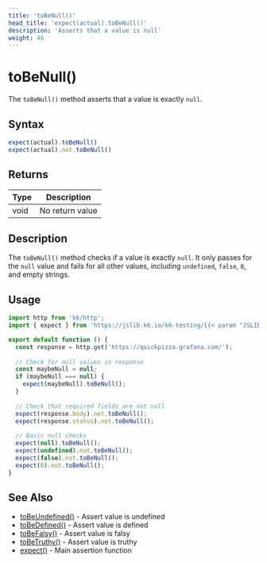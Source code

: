 ```yaml
---
title: 'toBeNull()'
head_title: 'expect(actual).toBeNull()'
description: 'Asserts that a value is null'
weight: 46
---
```


# toBeNull()

The `toBeNull()` method asserts that a value is exactly `null`.

## Syntax

```javascript
expect(actual).toBeNull()
expect(actual).not.toBeNull()
```

## Returns

| Type | Description |
| --- | --- |
| void | No return value |

## Description

The `toBeNull()` method checks if a value is exactly `null`. It only passes for the `null` value and fails for all other values, including `undefined`, `false`, `0`, and empty strings.

## Usage

```javascript
import http from 'k6/http';
import { expect } from 'https://jslib.k6.io/k6-testing/{{< param "JSLIB_TESTING_VERSION" >}}/index.js';

export default function () {
  const response = http.get('https://quickpizza.grafana.com/');
  
  // Check for null values in response
  const maybeNull = null;
  if (maybeNull === null) {
    expect(maybeNull).toBeNull();
  }
  
  // Check that required fields are not null
  expect(response.body).not.toBeNull();
  expect(response.status).not.toBeNull();
  
  // Basic null checks
  expect(null).toBeNull();
  expect(undefined).not.toBeNull();
  expect(false).not.toBeNull();
  expect(0).not.toBeNull();
}
```

## See Also

- [toBeUndefined()](https://grafana.com/docs/k6/<K6_VERSION>/javascript-api/jslib/k6-testing/non-retrying-assertions/tobeundefined) - Assert value is undefined
- [toBeDefined()](https://grafana.com/docs/k6/<K6_VERSION>/javascript-api/jslib/k6-testing/non-retrying-assertions/tobedefined) - Assert value is defined
- [toBeFalsy()](https://grafana.com/docs/k6/<K6_VERSION>/javascript-api/jslib/k6-testing/non-retrying-assertions/tobefalsy) - Assert value is falsy
- [toBeTruthy()](https://grafana.com/docs/k6/<K6_VERSION>/javascript-api/jslib/k6-testing/non-retrying-assertions/tobetruthy) - Assert value is truthy
- [expect()](https://grafana.com/docs/k6/<K6_VERSION>/javascript-api/jslib/k6-testing/expect) - Main assertion function